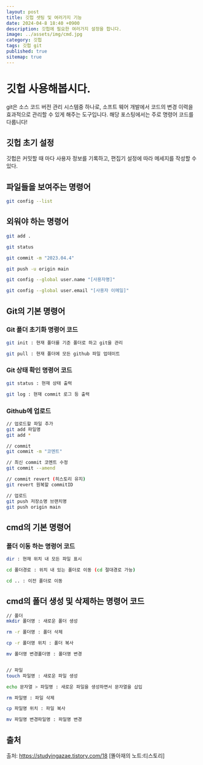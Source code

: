 ```yaml
---
layout: post
title: 깃헙 셋팅 및 여러가지 기능
date: 2024-04-8 18:40 +0900
description: 깃헙에 필요한 여러가지 설정을 합니다.
image: ../assets/img/cmd.jpg
category: 깃헙
tags: 깃헙 git
published: true
sitemap: true
---
```


# 깃헙 사용해봅시다.
git은 소스 코드 버전 관리 시스템중 하나로, 소프트 웨어 개발에서 코드의 변경 이력을 효과적으로 관리할 수 있게 해주는 도구입니다. 해당 포스팅에서는 주로 명령어 코드를 다룹니다!

## 깃헙 초기 설정
깃헙은 커밋할 때 마다 사용자 정보를 기록하고, 편집기 설정에 따라 메세지를 작성할 수 있다.

## 파일들을 보여주는 명령어
````bash
git config --list
````
## 외워야 하는 명령어
````bash
git add .

git status 

git commit -m "2023.04.4"

git push -u origin main

git config --global user.name "[사용자명]"

git config --global user.email "[사용자 이메일]"


````

## Git의 기본 명령어

### Git 폴더 초기화 명령어 코드
````bash
git init : 현재 폴더를 기준 폴더로 하고 git을 관리

git pull : 현재 폴더에 모든 github 파일 업데이트
````

### Git 상태 확인 명령어 코드
````bash
git status : 현재 상태 출력

git log : 현재 commit 로그 등 출력

````

### Github에 업로드
````bash
// 업로드할 파일 추가
git add 파일명
git add *

// commit
git commit -m "코멘트"

// 최신 commit 코멘트 수정
git commit --amend 

// commit revert (히스토리 유지)
git revert 원복할 commitID

// 업로드
git push 저장소명 브랜치명
git push origin main

````

## cmd의 기본 명령어

### 폴더 이동 하는 명령어 코드
````bash
dir : 현재 위치 내 모든 파일 표시

cd 폴더경로 : 위치 내 있는 폴더로 이동 (cd 절대경로 가능)

cd .. : 이전 폴더로 이동
````

## cmd의 폴더 생성 및 삭제하는 명령어 코드
````bash
// 폴더
mkdir 폴더명 : 새로운 폴더 생성

rm -r 폴더명 : 폴더 삭제

cp -r 폴더명 위치 : 폴더 복사

mv 폴더명 변경폴더명 : 폴더명 변경


// 파일
touch 파일명 : 새로운 파일 생성

echo 문자열 > 파일명 : 새로운 파일을 생성하면서 문자열을 삽입

rm 파일명 : 파일 삭제

cp 파일명 위치 : 파일 복사

mv 파일명 변경파일명 : 파일명 변경
````
## 출처 
출처: https://studyingazae.tistory.com/18 [똘아재의 노트:티스토리]